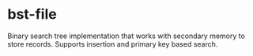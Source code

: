 # bst-file
Binary search tree implementation that works with secondary memory to store records. Supports insertion and primary key based search.